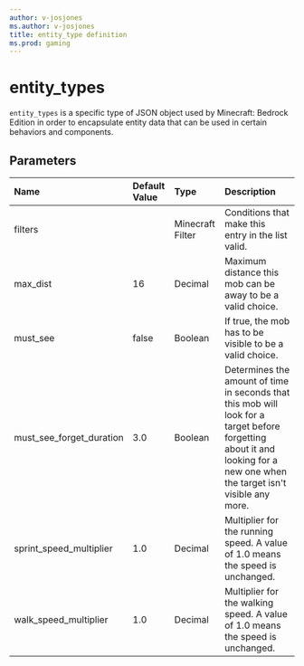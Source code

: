 ```yaml
---
author: v-josjones
ms.author: v-josjones
title: entity_type definition
ms.prod: gaming
---
```


# entity_types

`entity_types` is a specific type of JSON object used by Minecraft: Bedrock Edition in order to encapsulate entity data that can be used in certain behaviors and components.

## Parameters

|Name |Default Value |Type |Description |
|:-----|:--------------|:-----|:------------|
|filters | |Minecraft Filter|Conditions that make this entry in the list valid. |
|max_dist |16 |Decimal |Maximum distance this mob can be away to be a valid choice. |
|must_see |false |Boolean |If true, the mob has to be visible to be a valid choice. |
|must_see_forget_duration |3.0 | Boolean |Determines the amount of time in seconds that this mob will look for a target before forgetting about it and looking for a new one when the target isn't visible any more. |
|sprint_speed_multiplier |1.0 |Decimal |Multiplier for the running speed. A value of 1.0 means the speed is unchanged. |
|walk_speed_multiplier |1.0 |Decimal |Multiplier for the walking speed. A value of 1.0 means the speed is unchanged. |
